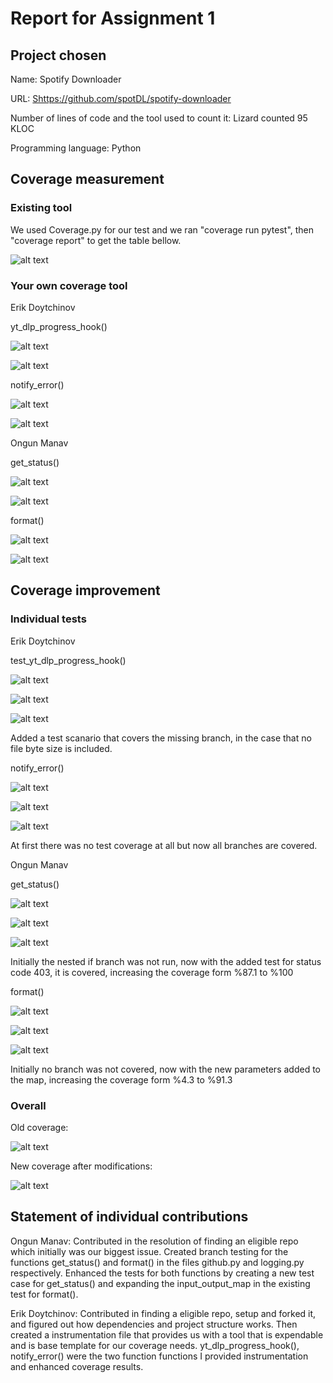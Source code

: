 # Report for Assignment 1

## Project chosen

Name: Spotify Downloader

URL: [Shttps://github.com/spotDL/spotify-downloader](https://github.com/spotDL/spotify-downloader)

Number of lines of code and the tool used to count it: Lizard counted 95 KLOC

Programming language: Python

## Coverage measurement

### Existing tool

We used Coverage.py for our test and we ran "coverage run pytest", then "coverage report" to get the table bellow.

![alt text](image.png)

### Your own coverage tool

<The following is supposed to be repeated for each group member>

Erik Doytchinov

yt_dlp_progress_hook()

![alt text](erik-img-1.png)

![alt text](erik-img-2.png)

notify_error()

![alt text](erik-img-3.png)

![alt text](erik-img-4.png)

Ongun Manav

get_status()

![alt text](ongun-img5.png)

![alt text](ongun-img8.png)

format()

![alt text](ongun-img6.png)

![alt text](ongun-img7.png)

## Coverage improvement

### Individual tests

Erik Doytchinov

test_yt_dlp_progress_hook()

![alt text](erik-img-5.png)

![alt text](erik-img-6.png)

![alt text](erik-img-7.png)

Added a test scanario that covers the missing branch, in the case that no file byte size is included.

notify_error()

![alt text](erik-img-8.png)

![alt text](erik-img-9.png)

![alt text](erik-img-10.png)

At first there was no test coverage at all but now all branches are covered.

Ongun Manav

get_status()

![alt text](ongun-img9.png)

![alt text](ongun-img1.png)

![alt text](ongun-img2.png)

Initially the nested if branch was not run, now with the added test for status code 403, it is covered, increasing the coverage form %87.1 to %100

format()

![alt text](ongun-img10.png)

![alt text](ongun-img3.png)

![alt text](ongun-img4.png)

Initially no branch was not covered, now with the new parameters added to the map, increasing the coverage form %4.3 to %91.3

### Overall

Old coverage:

![alt text](image.png)

New coverage after modifications:

![alt text](cov-after.png)

## Statement of individual contributions

Ongun Manav: Contributed in the resolution of finding an eligible repo which initially was our biggest issue. Created branch testing for the functions get_status() and format() in the files github.py and logging.py respectively. Enhanced the tests for both functions by creating a new test case for get_status() and expanding the input_output_map in the existing test for format().

Erik Doytchinov: Contributed in finding a eligible repo, setup and forked it, and figured out how dependencies and project structure works. Then created a instrumentation file that provides us with a tool that is expendable and is base template for our coverage needs. yt_dlp_progress_hook(), notify_error() were the two function functions I provided instrumentation and enhanced coverage results.
